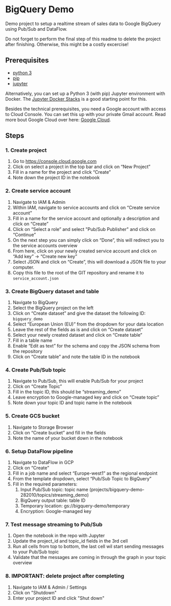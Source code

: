 # BigQuery Demo

Demo project to setup a realtime stream of sales data to Google BigQuery using Pub/Sub and DataFlow. 

Do not forget to perform the final step of this readme to delete the project after finishing. Otherwise, this might be a costly excercise!

## Prerequisites

* [python 3](https://python.org)
* [pip](https://pip.pypa.io/en/stable/installing/)
* [jupyter](https://jupyter.org/install.html)

Alternatively, you can set up a Python 3 (with pip) Jupyter environment with Docker. The [Jupyter Docker Stacks](https://jupyter-docker-stacks.readthedocs.io/en/latest/index.html#) is a good starting point for this.

Besides the technical prerequisites, you need a Google account with access to Cloud Console. You can set this up with your private Gmail account. Read more bout Google Cloud over here: [Google Cloud](https://cloud.google.com/).

## Steps

### 1. Create project

1. Go to https://console.cloud.google.com
2. Click on select a project in the top bar and click on “New Project”
3. Fill in a name for the project and click “Create”
4. Note down the project ID in the notebook

### 2. Create service account

1. Navigate to IAM & Admin
2. Within IAM, navigate to service accounts and click on “Create service account”
3. Fill in a name for the service account and optionally a description and click on “Create”
4. Click on “Select a role” and select "Pub/Sub Publisher" and click on “Continue”
5. On the next step you can simply click on “Done”, this will redirect you to the service accounts overview
6. From here, click on your newly created service account and click on “Add key” -> “Create new key”
7. Select JSON and click on “Create”, this will download a JSON file to your computer. 
8. Copy this file to the root of the GIT repository and rename it to `service_account.json`

### 3. Create BigQuery dataset and table

1. Navigate to BigQuery
2. Select the BigQuery project on the left
3. Click on “Create dataset” and give the dataset the following ID: `bigquery_demo`
4. Select “European Union (EU)” from the dropdown for your data location
5. Leave the rest of the fields as is and click on “Create dataset”
6. Select your newly created dataset and click on “Create table”
7. Fill in a table name
8. Enable “Edit as text” for the schema and copy the JSON schema from the repository
9. Click on “Create table” and note the table ID in the notebook

### 4. Create Pub/Sub topic

1. Navigate to Pub/Sub, this will enable Pub/Sub for your project
2. Click on “Create Topic”
3. Fill in the topic ID, this should be “streaming_demo”
4. Leave encryption to Google-managed key and click on “Create topic”
5. Note down your topic ID and topic name in the notebook

### 5. Create GCS bucket

1. Navigate to Storage Browser
2. Click on “Create bucket” and fill in the fields
3. Note the name of your bucket down in the notebook

### 6. Setup DataFlow pipeline

1. Navigate to DataFlow in GCP
2. Click on “Create”
3. Fill in a job name and select “Europe-west1” as the regional endpoint
4. From the template dropdown, select “Pub/Sub Topic to BigQuery”
5. Fill in the required parameters:
	1. Input Pub/Sub topic: topic name (projects/bigquery-demo-282010/topics/streaming_demo)
	2. BigQuery output table: table ID
	3. Temporary location: gs://bigquery-demo/temporary
	4. Encryption: Google-managed key

### 7. Test message streaming to Pub/Sub

1. Open the notebook in the repo with Jupyter
2. Update the project_id and topic_id fields in the 3rd cell
3. Run all cells from top to bottom, the last cell wil start sending messages to your Pub/Sub topic
4. Validate that the messages are coming in through the graph in your topic overview

### 8. IMPORTANT: delete project after completing

1. Navigate to IAM & Admin / Settings
2. Click on "Shutdown"
3. Enter your project ID and click "Shut down"
